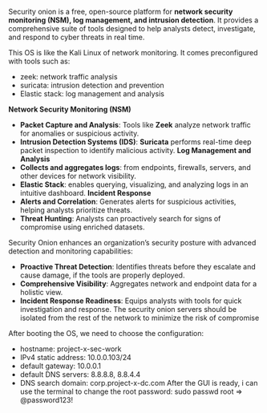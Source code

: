 Security onion is a free, open-source platform for **network security monitoring (NSM), log management, and intrusion detection**. It provides a comprehensive suite of tools designed to help analysts detect, investigate, and respond to cyber threats in real time.

This OS is like the Kali Linux of network monitoring. It comes preconfigured with tools such as:
- zeek: network traffic analysis
- suricata: intrusion detection and prevention
- Elastic stack: log management and analysis

**Network Security Monitoring (NSM)**  
- **Packet Capture and Analysis**: Tools like **Zeek** analyze network traffic for anomalies or suspicious activity.  
- **Intrusion Detection Systems (IDS)**: **Suricata** performs real-time deep packet inspection to identify malicious activity.
**Log Management and Analysis**  
- **Collects and aggregates logs**: from endpoints, firewalls, servers, and other devices for network visibility.  
- **Elastic Stack**: enables querying, visualizing, and analyzing logs in an intuitive dashboard.
**Incident Response**  
- **Alerts and Correlation**: Generates alerts for suspicious activities, helping analysts prioritize threats.  
- **Threat Hunting**: Analysts can proactively search for signs of compromise using enriched datasets.

Security Onion enhances an organization’s security posture with advanced detection and monitoring capabilities:
- **Proactive Threat Detection**: Identifies threats before they escalate and cause damage, if the tools are properly deployed.
- **Comprehensive Visibility**: Aggregates network and endpoint data for a holistic view.
- **Incident Response Readiness**: Equips analysts with tools for quick investigation and response.
The security onion servers should be isolated from the rest of the network to minimize the risk of compromise

After booting the OS, we need to choose the configuration:
- hostname: project-x-sec-work
- IPv4 static address: 10.0.0.103/24
- default gateway: 10.0.0.1
- default DNS servers: 8.8.8.8, 8.8.4.4
- DNS search domain: corp.project-x-dc.com
After the GUI is ready, i can use the terminal to change the root password: sudo passwd root
=> @password123!


